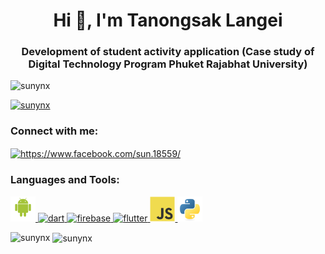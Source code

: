 <h1 align="center">Hi 👋, I'm Tanongsak Langei</h1>
<h3 align="center">Development of student activity application (Case study of Digital Technology Program Phuket Rajabhat University)</h3>

<p align="left"> <img src="https://komarev.com/ghpvc/?username=sunynx&label=Profile%20views&color=0e75b6&style=flat" alt="sunynx" /> </p>

<p align="left"> <a href="https://github.com/ryo-ma/github-profile-trophy"><img src="https://github-profile-trophy.vercel.app/?username=sunynx" alt="sunynx" /></a> </p>

<h3 align="left">Connect with me:</h3>
<p align="left">
<a href="https://fb.com/https://www.facebook.com/sun.18559/" target="blank"><img align="center" src="https://raw.githubusercontent.com/rahuldkjain/github-profile-readme-generator/master/src/images/icons/Social/facebook.svg" alt="https://www.facebook.com/sun.18559/" height="30" width="40" /></a>
</p>

<h3 align="left">Languages and Tools:</h3>
<p align="left"> <a href="https://developer.android.com" target="_blank" rel="noreferrer"> <img src="https://raw.githubusercontent.com/devicons/devicon/master/icons/android/android-original-wordmark.svg" alt="android" width="40" height="40"/> </a> <a href="https://dart.dev" target="_blank" rel="noreferrer"> <img src="https://www.vectorlogo.zone/logos/dartlang/dartlang-icon.svg" alt="dart" width="40" height="40"/> </a> <a href="https://firebase.google.com/" target="_blank" rel="noreferrer"> <img src="https://www.vectorlogo.zone/logos/firebase/firebase-icon.svg" alt="firebase" width="40" height="40"/> </a> <a href="https://flutter.dev" target="_blank" rel="noreferrer"> <img src="https://www.vectorlogo.zone/logos/flutterio/flutterio-icon.svg" alt="flutter" width="40" height="40"/> </a> <a href="https://developer.mozilla.org/en-US/docs/Web/JavaScript" target="_blank" rel="noreferrer"> <img src="https://raw.githubusercontent.com/devicons/devicon/master/icons/javascript/javascript-original.svg" alt="javascript" width="40" height="40"/> </a> <a href="https://www.python.org" target="_blank" rel="noreferrer"> <img src="https://raw.githubusercontent.com/devicons/devicon/master/icons/python/python-original.svg" alt="python" width="40" height="40"/> </a> </p>

<p><img align="left" src="https://github-readme-stats.vercel.app/api/top-langs?username=sunynx&show_icons=true&locale=en&layout=compact" alt="sunynx" /></p>

<p>&nbsp;<img align="center" src="https://github-readme-stats.vercel.app/api?username=sunynx&show_icons=true&locale=en" alt="sunynx" /></p>
